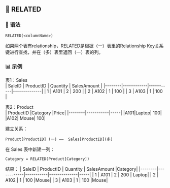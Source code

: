 ## 🧩 RELATED
### 📘 语法
```DAX
RELATED(<columnName>)
```
如果两个表有relationship，RELATED是根据（一）表里的Relationship Key关系键进行查找，并在（多）表里返回（一）表<columnName>的列。 
### 📊 示例
表1：Sales  
| SaleID | ProductID | Quantity | SalesAmount |
|--------|------------|-----------|--------------|
| 1 | A101 | 2 | 200 |
| 2 | A102 | 1 | 100 |
| 3 | A103 | 1 | 100 |

表2：Product  
| ProductID	|Category	|Price|
|--------|-----------|-----|
|A101|Laptop|	100|
|A102|	Mouse|	100|

建立关系：  
```
Product[ProductID] (一) ——  Sales[ProductID](多)
```

在 Sales 表中新建一列： 
```DAX
Category = RELATED(Product[Category])
```

结果：
| SaleID | ProductID | Quantity | SalesAmount |Category|
|--------|------------|-----------|--------------|-----|
| 1 | A101 | 2 | 200 | Laptop|
| 2 | A102 | 1 | 100 |Mouse|
| 3 | A103 | 1 | 100 |Mouse|


